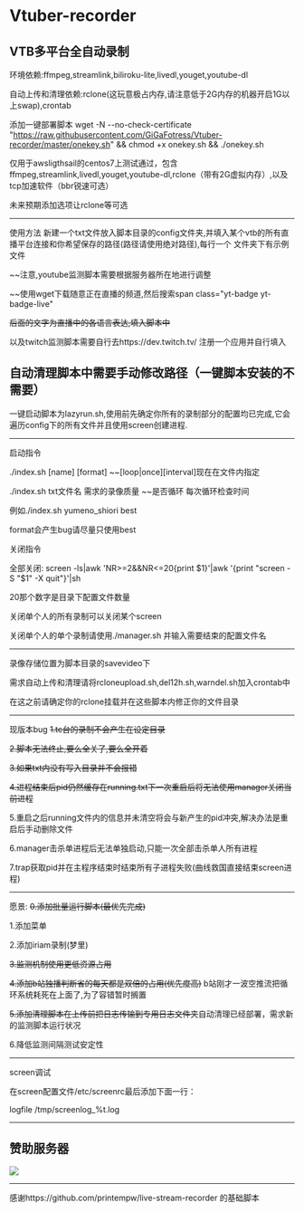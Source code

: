# Vtuber-recorder
VTB多平台全自动录制
-----------------------------------------------------

环境依赖:ffmpeg,streamlink,biliroku-lite,livedl,youget,youtube-dl

自动上传和清理依赖:rclone(这玩意极占内存,请注意低于2G内存的机器开启1G以上swap),crontab

添加一键部署脚本
wget -N --no-check-certificate "https://raw.githubusercontent.com/GiGaFotress/Vtuber-recorder/master/onekey.sh" && chmod +x onekey.sh && ./onekey.sh

仅用于awsligthsail的centos7上测试通过，包含ffmpeg,streamlink,livedl,youget,youtube-dl,rclone（带有2G虚拟内存）,以及tcp加速软件（bbr锐速可选）

未来预期添加选项让rclone等可选

-----------------------------------------------------
使用方法
新建一个txt文件放入脚本目录的config文件夹,并填入某个vtb的所有直播平台连接和你希望保存的路径(路径请使用绝对路径),每行一个
文件夹下有示例文件

~~注意,youtube监测脚本需要根据服务器所在地进行调整

~~使用wget下载随意正在直播的频道,然后搜索span class="yt-badge  yt-badge-live"

~~后面的文字为直播中的各语言表达,填入脚本中~~

以及twitch监测脚本需要自行去https://dev.twitch.tv/
注册一个应用并自行填入


自动清理脚本中需要手动修改路径（一键脚本安装的不需要）
----------------------------------------------------------------

一键启动脚本为lazyrun.sh,使用前先确定你所有的录制部分的配置均已完成,它会遍历config下的所有文件并且使用screen创建进程.

------------------------------------------------------------
启动指令

./index.sh [name]     [format] ~~[loop|once][interval]现在在文件内指定

./index.sh txt文件名 需求的录像质量 ~~是否循环 每次循环检查时间 

例如./index.sh yumeno_shiori best 

format会产生bug请尽量只使用best

关闭指令

全部关闭: screen -ls|awk 'NR>=2&&NR<=20{print $1}'|awk '{print "screen -S "$1" -X quit"}'|sh

20那个数字是目录下配置文件数量

关闭单个人的所有录制可以关闭某个screen 

关闭单个人的单个录制请使用./manager.sh 并输入需要结束的配置文件名

------------------------------------------------------------

录像存储位置为脚本目录的savevideo下

需求自动上传和清理请将rcloneupload.sh,del12h.sh,warndel.sh加入crontab中

在这之前请确定你的rclone挂载并在这些脚本内修正你的文件目录

------------------------------------------------------------
现版本bug
~~1.tc台的录制不会产生在设定目录~~

~~2.脚本无法终止,要么全关了,要么全开着~~

~~3.如果txt内没有写入目录并不会报错~~

~~4.进程结束后pid仍然缓存在running.txt下一次重启后将无法使用manager关闭当前进程~~

5.重启之后running文件内的信息并未清空将会与新产生的pid冲突,解决办法是重启后手动删除文件

6.manager击杀单进程后无法单独启动,只能一次全部击杀单人所有进程

7.trap获取pid并在主程序结束时结束所有子进程失败(曲线救国直接结束screen进程)

------------------------------------------------------------
愿景:
~~0.添加批量运行脚本(最优先完成)~~

1.添加菜单

2.添加iriam录制(梦里)

~~3.监测机制使用更低资源占用~~

~~4.添加b站独播判断省的每天都是双倍的占用(优先度高)~~ b站刚才一波空推流把循环系统耗死在上面了,为了容错暂时搁置

~~5.添加清理脚本在上传前把日志传输到专用日志文件夹~~自动清理已经部署，需求新的监测脚本运行状况

6.降低监测间隔测试安定性




------------------------------------------------------------
screen调试

在screen配置文件/etc/screenrc最后添加下面一行：

logfile /tmp/screenlog_%t.log

-------------------------------------------------------------------
## 赞助服务器 ##

![](https://i.niupic.com/images/2019/06/13/_1021.png) 

--------------------------------------------------------------------

感谢https://github.com/printempw/live-stream-recorder 的基础脚本 
